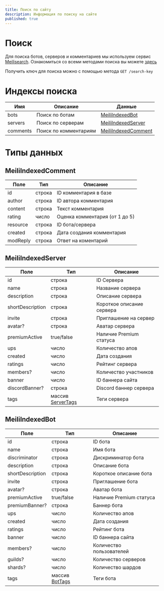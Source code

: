 ```yaml
---
title: Поиск по сайту
description: Информация по поиску на сайте
published: true
---
```


# Поиск

Для поиска ботов, серверов и комментариев мы используем сервис [Meilisearch](https://www.meilisearch.com).
Ознакомиться со всеми методами поиска вы можете [здесь](https://www.meilisearch.com/docs/reference/api/overview)

Получить ключ для поиска можно с помощью метода `GET /search-key`

# Индексы поиска

| Имя 			    | Описание							         | Данные	                                      |
|------------|-------------------------|----------------------------------------------|
| 	bots			   | Поиск по ботам				      | [MeiliIndexedBot](#meiliindexedbot)	         |
| 	servers		 | Поиск по серверам			    | [MeiliIndexedServer](#meiliindexedserver)	   |
| comments	  | 	Поиск по комментариям	 | [MeiliIndexedComment](#meiliindexedcomment)	 |

# Типы данных

## MeiliIndexedComment

| 	Поле	     | 	Тип	    | 	Описание	                      |
|------------|----------|---------------------------------|
| 	id		      | строка	  | ID комментария в базе	          |
| 	author	   | строка	  | ID автора комментария	          |
| 	content	  | строка	  | Текст комментария               |
| rating	    | 	число	  | Оценка комментария (от 1 до 5)	 |
| 	resource	 | строка	  | ID бота/сервера	                |
| 	created	  | 	строка	 | Дата создания комментария       |
| modReply   | строка   | Ответ на коментарий             |

## MeiliIndexedServer

| 	Поле	             | 	Тип			                                | 	Описание	                 |
|--------------------|----------------------------------------|----------------------------|
| 	id		              | строка 	                               | ID Сервера                 |
| 	name	             | строка	                                | Название сервера	          |
| 	description	      | строка	                                | Описание сервера	          |
| 	shortDescription	 | строка	                                | Короткое описание сервера	 |
| 	invite	           | строка	                                | Приглашение на сервер	     |
| 	avatar?	          | строка	                                | Аватар сервера             |
| premiumActive	     | true/false                             | Наличие Premium статуса    |
| 	ups	              | число	                                 | Количество апов	           |
| 	created	          | число 	                                | Дата создания	             |
| 	ratings	           | число	                                 | Рейтинг сервера	           |
| 	members?	         | число	                                 | Количество участников	     |
| 	banner	           | число	                                 | ID баннера сайта	          |
| 	discordBanner?	   | строка	                                | Discord баннер сервера	    |
| 	tags	             | массив [ServerTags](/api/servers#tags) | Теги сервера	              |

## MeiliIndexedBot

| 	Поле	             | 	Тип			                          | 	Описание	              |
|--------------------|----------------------------------|-------------------------|
| 	id		              | строка 	                         | ID бота                 |
| 	name	             | строка	                          | Имя бота	               |
| 	discriminator	    | строка	                          | Дискриминатор бота	     |
| 	description	      | строка	                          | Описание бота 	         |
| 	shortDescription	 | строка	                          | Короткое описание бота	 |
| 	invite	           | строка	                          | Приглашение бота	       |
| 	avatar?	          | строка	                          | Аватар бота             |
| premiumActive	     | true/false                       | Наличие Premium статуса |
| 	premiumBanner?	   | строка                           | Баннер бота             |
| 	ups	              | число	                           | Количество апов	        |
| 	created	          | число 	                          | Дата создания	          |
| 	ratings	           | число	                           | Рейтинг бота	           |
| 	banner	           | число	                           | ID баннера сайта	       |
| 	members?	         | число	                           | 	Количество пользователей	 |
| 	guilds?	          | 	число	                          | Количество серверов	    |
| 	shards?	          | 	число	                          | Количество шардов	      |
| 	tags	             | массив [BotTags](/api/bots#tags) | Теги бота	              |
